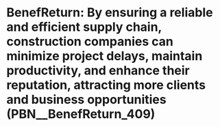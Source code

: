 # BenefReturn: __By ensuring a reliable and efficient supply chain, construction companies can minimize project delays, maintain productivity, and enhance their reputation, attracting more clients and business opportunities__ (PBN__BenefReturn_409)


